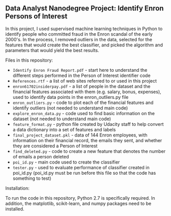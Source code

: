 ## Data Analyst Nanodegree Project: Identify Enron Persons of Interest

In this project, I used supervised machine learning techniques in Python to identify people who committed fraud in the Enron scandal 
of the early 2000's. In the process, I removed outliers in the data, selected for the features that would create the best classifier, 
and picked the algorithm and parameters that would yield the best results.

Files in this repository:

* `Identify Enron Fraud Report.pdf` - start here to understand the different steps performed in the Person of Interest identifier code
* `References.rtf` - a list of web sites referred to or used in this project
* `enron61702insiderpay.pdf` - a list of people in the dataset and the financial features associated with them
(e.g. salary, bonus, expenses), used to identify data points in the enron_outliers.py file
* `enron_outliers.py` - code to plot each of the financial features and identify outliers (not needed to understand main code)
* `explore_enron_data.py` - code used to find basic information on the dataset (not needed to understand main code)
* `feature_format.py` - python file created by Udacity staff to help convert a data dictionary into a set of features and labels
* `final_project_dataset.pkl` - data of 144 Enron employees, with information on their financial record, the emails they sent, and whether
they are considered a Person of Interest
* `find_deleted.py` - code to create a new feature that denotes the number of emails a person deleted
* `poi_id.py` - main code used to create the classifier
* `tester.py` - used to evaluate performance of classifier created in poi_id.py (poi_id.py must be run before this file so that the code
has something to test)

Installation:

To run the code in this repository, Python 2.7 is specifically required. In addition, the matplotlib, scikit-learn, and numpy packages
need to be installed.
